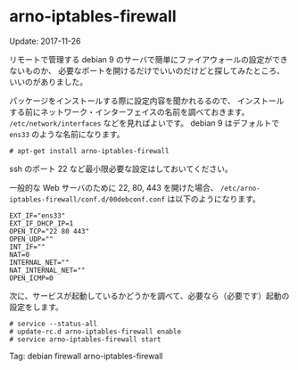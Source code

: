 arno-iptables-firewall
=====

Update: 2017-11-26


リモートで管理する debian 9 のサーバで簡単にファイアウォールの設定ができないものか、
必要なポートを開けるだけでいいのだけどと探してみたところ、いいのがありました。

パッケージをインストールする際に設定内容を聞かれるるので、
インストールする前にネットワーク・インターフェイスの名前を調べておきます。
``/etc/network/interfaces`` などを見ればよいです。
debian 9 はデフォルトで ``ens33`` のような名前になります。

```
# apt-get install arno-iptables-firewall
```

ssh のポート 22 など最小限必要な設定はしておいてください。

一般的な Web サーバのために 22, 80, 443 を開けた場合、
``/etc/arno-iptables-firewall/conf.d/00debconf.conf``
は以下のようになります。

```
EXT_IF="ens33"
EXT_IF_DHCP_IP=1
OPEN_TCP="22 80 443"
OPEN_UDP=""
INT_IF=""
NAT=0
INTERNAL_NET=""
NAT_INTERNAL_NET=""
OPEN_ICMP=0
```

次に、サービスが起動しているかどうかを調べて、必要なら（必要です）起動の設定をします。

```
# service --status-all
# update-rc.d arno-iptables-firewall enable
# service arno-iptables-firewall start
```

Tag: debian firewall arno-iptables-firewall

